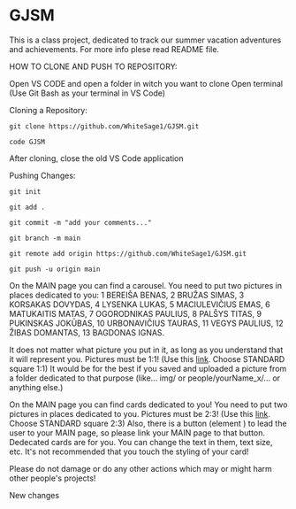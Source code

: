 # GJSM
This is a class project, dedicated to track our summer vacation adventures and achievements. For more info plese read README file.

HOW TO CLONE AND PUSH TO REPOSITORY:

Open VS CODE and open a folder in witch you want to clone
Open terminal (Use Git Bash as your terminal in VS Code)

Cloning a Repository:

    git clone https://github.com/WhiteSage1/GJSM.git

    code GJSM

After cloning, close the old VS Code application

Pushing Changes:

    git init
    
    git add .

    git commit -m "add your comments..."

    git branch -m main

    git remote add origin https://github.com/WhiteSage1/GJSM.git

    git push -u origin main




On the MAIN page you can find a carousel. You need to put two pictures in places dedicated to you:
1     BEREIŠA BENAS,
2     BRUŽAS SIMAS,
3     KORSAKAS DOVYDAS,
4     LYSENKA LUKAS,
5     MACIULEVIČIUS EMAS,
6     MATUKAITIS MATAS,
7     OGORODNIKAS PAULIUS,
8     PALŠYS TITAS,
9     PUKINSKAS JOKŪBAS,
10     URBONAVIČIUS TAURAS,
11     VEGYS PAULIUS,
12     ŽIBAS DOMANTAS,
13     BAGDONAS IGNAS.

It does not matter what picture you put in it, as long as you understand that it will represent you.
Pictures must be 1:1! (Use this [link](https://www.adobe.com/express/feature/image/resize). Choose STANDARD square 1:1)
It would be for the best if you saved and uploaded a picture from a folder dedicated to that purpose (like... img/ or people/yourName_x/... or anything else.)

On the MAIN page you can find cards dedicated to you! You need to put two pictures in places dedicated to you.
Pictures must be 2:3! (Use this [link](https://www.adobe.com/express/feature/image/resize). Choose STANDARD square 2:3)
Also, there is a button (element <a>) to lead the user to your MAIN page, so please link your MAIN page to that button.
Dedecated cards are for you. You can change the text in them, text size, etc.
It's not recommended that you touch the styling of your card!

Please do not damage or do any other actions which may or might harm other people's projects!



New changes